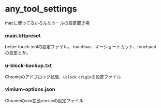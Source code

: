 # any_tool_settings
macに使ってるいろんなツールの設定置き場

### main.bttpreset
better touch toolの設定ファイル。
touchbar、キーショートカット、touchpadの設定とか。

### u-block-backup.txt
Chromeのアドブロック拡張、`ublock origin`の設定ファイル

### vimium-options.json
Chromeのvim拡張`vimium`の設定ファイル

